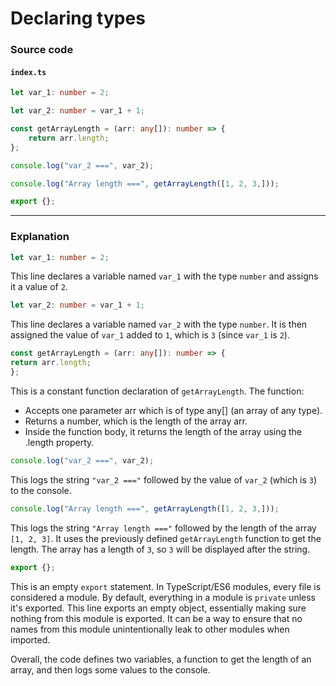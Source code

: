 # Declaring types

### Source code

#### `index.ts`

```typescript
let var_1: number = 2;

let var_2: number = var_1 + 1;

const getArrayLength = (arr: any[]): number => {
    return arr.length;
};

console.log("var_2 ===", var_2);

console.log("Array length ===", getArrayLength([1, 2, 3,]));

export {};
```

---

### Explanation

```typescript
let var_1: number = 2;
```

This line declares a variable named `var_1` with the type `number` and assigns it a value of `2`.

```typescript
let var_2: number = var_1 + 1;
```

This line declares a variable named `var_2` with the type `number`.
It is then assigned the value of `var_1` added to `1`, which is `3` (since `var_1` is `2`).

```typescript
const getArrayLength = (arr: any[]): number => {
return arr.length;
};
```

This is a constant function declaration of `getArrayLength`. The function:

- Accepts one parameter arr which is of type any[] (an array of any type).
- Returns a number, which is the length of the array arr.
- Inside the function body, it returns the length of the array using the .length property.

```typescript
console.log("var_2 ===", var_2);
```

This logs the string `"var_2 ==="` followed by the value of `var_2` (which is `3`) to the console.

```typescript
console.log("Array length ===", getArrayLength([1, 2, 3,]));
```

This logs the string `"Array length ==="` followed by the length of the array `[1, 2, 3]`.
It uses the previously defined `getArrayLength` function to get the length.
The array has a length of `3`, so `3` will be displayed after the string.

```typescript
export {};
```

This is an empty `export` statement.
In TypeScript/ES6 modules, every file is considered a module.
By default, everything in a module is `private` unless it's exported.
This line exports an empty object, essentially making sure nothing from this module is exported.
It can be a way to ensure that no names from this module unintentionally leak to other modules when imported.

Overall, the code defines two variables, a function to get the length of an array, and then logs some values to the console.
